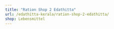 ```yaml
---
title: "Ration Shop 2 Edathitta"
url: /edathitta-kerala/ration-shop-2-edathitta/
shop: Lebensmittel
---
```

